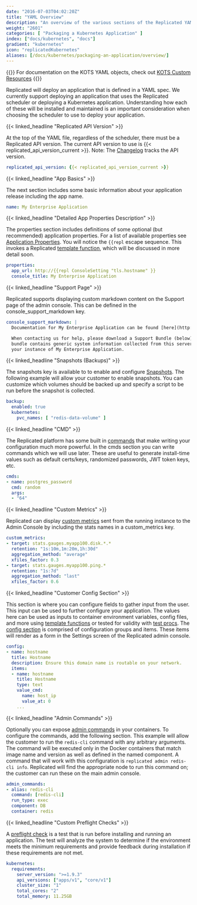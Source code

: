 ```yaml
---
date: "2016-07-03T04:02:20Z"
title: "YAML Overview"
description: "An overview of the various sections of the Replicated YAML."
weight: "2601"
categories: [ "Packaging a Kubernetes Application" ]
index: ["docs/kubernetes", "docs"]
gradient: "kubernetes"
icon: "replicatedKubernetes"
aliases: [/docs/kubernetes/packaging-an-application/overview/]
---
```


{{<kotsdocs>}}
For documentation on the KOTS YAML objects, check out [KOTS Custom Resources](https://kots.io/reference/v1beta1/)
{{</kotsdocs>}}

Replicated will deploy an application that is defined in a YAML spec. We currently support deploying an application that uses the Replicated scheduler or deploying a Kubernetes application. Understanding how each of these will be installed and maintained is an important consideration when choosing the scheduler to use to deploy your application.

{{< linked_headline "Replicated API Version" >}}

At the top of the YAML file, regardless of the scheduler, there must be a Replicated API version. The current API version to use is {{< replicated_api_version_current >}}. Note: The [Changelog](https://release-notes.replicated.com/) tracks the API version.

```yaml
replicated_api_version: {{< replicated_api_version_current >}}
```

{{< linked_headline "App Basics" >}}

The next section includes some basic information about your application release including the app name.

```yaml
name: My Enterprise Application
```

{{< linked_headline "Detailed App Properties Description" >}}

The properties section includes definitions of some optional (but recommended) application properties. For a list of available properties see [Application Properties](/docs/kubernetes/packaging-an-application/application-properties). You will notice the `{{repl` escape sequence. This invokes a Replicated [template function](/docs/kubernetes/packaging-an-application/template-functions), which will be discussed in more detail soon.

```yaml
properties:
  app_url: http://{{repl ConsoleSetting "tls.hostname" }}
  console_title: My Enterprise Application
```

{{< linked_headline "Support Page" >}}

Replicated supports displaying custom markdown content on the Support page of the admin console. This can be defined in the console_support_markdown key.

```yaml
console_support_markdown: |
  Documentation for My Enterprise Application can be found [here](http://docs.my-enterprise-application.com).

  When contacting us for help, please download a Support Bundle (below) and attach it to the ticket.  The support
  bundle contains generic system information collected from this server.  It does _not_ contain any data from
  your instance of My Enterprise Application.
```

{{< linked_headline "Snapshots (Backups)" >}}

The snapshots key is available to to enable and configure [Snapshots](/docs/snapshots/overview). The following example will allow your customer to enable snapshots. You can customize which volumes should be backed up and specify a script to be run before the snapshot is collected.

```yaml
backup:
  enabled: true
  kubernetes:
    pvc_names: [ "redis-data-volume" ]
```

{{< linked_headline "CMD" >}}

The Replicated platform has some built in [commands](/docs/config-screen/commands/) that make writing your configuration much more powerful. In the cmds section you can write commands which we will use later.  These are useful to generate install-time values such as default certs/keys, randomized passwords, JWT token keys, etc.

```yaml
cmds:
- name: postgres_password
  cmd: random
  args:
  - "64"
```

{{< linked_headline "Custom Metrics" >}}

Replicated can display [custom metrics](/docs/kubernetes/packaging-an-application/custom-metrics/) sent from the running instance to the Admin Console by including the stats names in a custom_metrics key.

```yaml
custom_metrics:
- target: stats.gauges.myapp100.disk.*.*
  retention: "1s:10m,1m:20m,1h:30d"
  aggregation_method: "average"
  xfiles_factor: 0.3
- target: stats.gauges.myapp100.ping.*
  retention: "1s:7d"
  aggregation_method: "last"
  xfiles_factor: 0.6
```


{{< linked_headline "Customer Config Section" >}}

This section is where you can configure fields to gather input from the user. This input can be used to further configure your application. The values here can be used as inputs to container environment variables, config files, and more using [template functions](/docs/kubernetes/packaging-an-application/template-functions/) or tested for validity with [test procs](/docs/config-screen/test-procs/). The [config section](/docs/config-screen/config-yaml/) is comprised of configuration groups and items. These items will render as a form in the Settings screen of the Replicated admin console.

```yaml
config:
- name: hostname
  title: Hostname
  description: Ensure this domain name is routable on your network.
  items:
  - name: hostname
    title: Hostname
    type: text
    value_cmd:
      name: host_ip
      value_at: 0
    ...
```

{{< linked_headline "Admin Commands" >}}

Optionally you can expose [admin commands](/docs/kubernetes/packaging-an-application/admin-commands/) in your containers. To configure the commands, add the following section. This example will allow the customer to run the `redis-cli` command with any arbitrary arguments. The command will be executed only in the Docker containers that match image name and version as well as defined in the named component. A command that will work with this configuration is `replicated admin redis-cli info`. Replicated will find the appropriate node to run this command on; the customer can run these on the main admin console.

```yaml
admin_commands:
- alias: redis-cli
  command: [redis-cli]
  run_type: exec
  component: DB
  container: redis
```

{{< linked_headline "Custom Preflight Checks" >}}

A [preflight check](/docs/kubernetes/packaging-an-application/preflight-checks/) is a test that is run before installing and running an application. The test will analyze the system to determine if the environment meets the minimum requirements and provide feedback during installation if these requirements are not met.

```yaml
kubernetes:
  requirements:
    server_version: ">=1.9.3"
    api_versions: ["apps/v1", "core/v1"]
    cluster_size: "1"
    total_cores: "2"
    total_memory: 11.25GB
```
